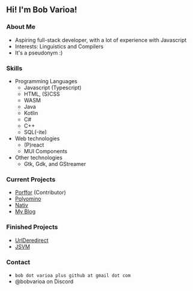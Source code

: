 ## Hi! I'm Bob Varioa!
### About Me
- Aspiring full-stack developer, with a lot of experience with Javascript
- Interests: Linguistics and Compilers
- It's a pseudonym :)

### Skills
- Programming Languages
  - Javascript (Typescript)
  - HTML, (S)CSS
  - WASM
  - Java
  - Kotlin
  - C#
  - C++
  - SQL(-ite)
- Web technologies
  - (P)react
  - MUI Components
- Other technologies
  - Gtk, Gdk, and GStreamer

### Current Projects 
- [Porffor](https://github.com/CanadaHonk/porffor) (Contributor)
- [Polyomino](https://github.com/BobVarioa/polyomino)
- [Nativ](https://github.com/BobVarioa/nativ)
- [My Blog](https://github.com/BobVarioa/site)

### Finished Projects
- [UrlDeredirect](https://github.com/BobVarioa/urlderedirect)
- [JSVM](https://github.com/BobVarioa/jsvm)

### Contact
- `bob dot varioa plus github at gmail dot com`
- @bobvarioa on Discord
